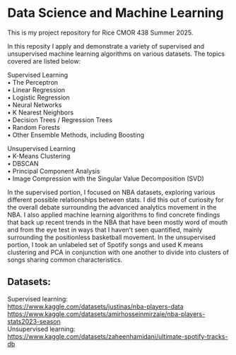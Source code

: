 # Data Science and Machine Learning
This is my project repository for Rice CMOR 438 Summer 2025.

In this reposity I apply and demonstrate a variety of supervised and unsupervised machine learning algorithms on various datasets. The topics covered are listed below:

Supervised Learning  
• The Perceptron  
• Linear Regression  
• Logistic Regression  
• Neural Networks  
• K Nearest Neighbors  
• Decision Trees / Regression Trees  
• Random Forests  
• Other Ensemble Methods, including Boosting  
  
Unsupervised Learning  
• K-Means Clustering  
• DBSCAN  
• Principal Component Analysis  
• Image Compression with the Singular Value Decomposition (SVD)  
  

In the supervised portion, I focused on NBA datasets, exploring various different possible relationships between stats. I did this out of curiosity for the overall debate surrounding the advanced analytics movement in the NBA. I also applied machine learning algorithms to find concrete findings that back up recent trends in the NBA that have been mostly word of mouth and from the eye test in ways that I haven't seen quantified, mainly surrounding the positionless basketball movement. In the unsupervised portion, I took an unlabeled set of Spotify songs and used K means clustering and PCA in conjunction with one another to divide into clusters of songs sharing common characteristics.

## Datasets:
Supervised learning:  
https://www.kaggle.com/datasets/justinas/nba-players-data  
https://www.kaggle.com/datasets/amirhosseinmirzaie/nba-players-stats2023-season  
Unsupervised learning:  
https://www.kaggle.com/datasets/zaheenhamidani/ultimate-spotify-tracks-db  
